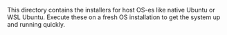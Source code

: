 This directory contains the installers for host OS-es like native Ubuntu or WSL Ubuntu. Execute these on a fresh OS installation to get the system up and running quickly.

